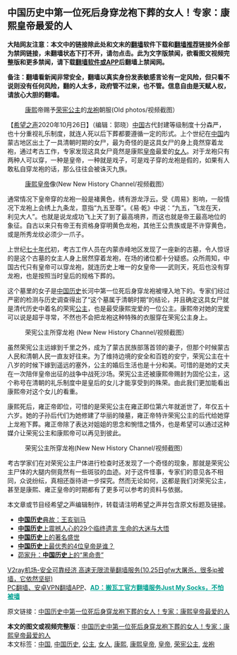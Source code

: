  <h2>中国历史中第一位死后身穿龙袍下葬的女人！专家：康熙皇帝最爱的人</h2> <p class="notice"><b>大陆网友注意：本文中的链接除此处和文末的<a href="https://github.com/bannedbook/fanqiang" >翻墙</a>软件下载和<a href="https://github.com/killgcd/justmysocks/blob/master/README.md">翻墙推荐</a>链接外全部为禁网链接，未翻墙状态下打不开，请勿点击。此为文字版禁闻，欲看图文视频完整版和更多禁闻，请下载<a href="https://github.com/bannedbook/fanqiang">翻墙软件或APP</a>后翻墙上禁闻网。</p><p>备注：翻墙看新闻非常安全，翻墙以真实身份发表敏感言论有一定风险，但只看不说则没有任何风险，翻的人太多，政府管不过来，也不管。信息自由是天赋人权，请放心大胆的翻墙。</b></p>  <div class="entry"> <figure><figcaption><a href="https://www.bannedbook.org/bnews/tag/%e5%ba%b7%e7%86%99/" class="st_tag internal_tag" rel="tag" title="标签 康熙 下的日志">康熙</a>帝赐予<a href="https://www.bannedbook.org/bnews/tag/%E8%8D%A3%E5%AE%AA%E5%85%AC%E4%B8%BB/" class="st_tag internal_tag" rel="tag" title="标签 荣宪公主 下的日志">荣宪公主</a>的<a href="https://www.bannedbook.org/bnews/tag/%E9%BE%99%E8%A2%8D/" class="st_tag internal_tag" rel="tag" title="标签 龙袍 下的日志">龙袍</a>朝服(Old photos/视频截图）</figcaption></figure> <p>【<span class='wp_keywordlink_affiliate'><a href="https://www.soundofhope.org" title="希望之声" target="_blank">希望之声</a></span>2020年10月26日】（编辑：郭晓）<span class='wp_keywordlink_affiliate'><a href="https://www.bannedbook.org/" title="中国" target="_blank">中国</a></span>古代封建等级制度十分森严，也十分重视礼乐制度，就连人死以后下葬都要遵循一定的形式。上个世纪在<a href="https://www.bannedbook.org/bnews/tag/%E4%B8%AD%E5%9B%BD/" class="st_tag internal_tag" rel="tag" title="标签 中国 下的日志">中国</a>内蒙古地区出土了一具清朝时期的女尸，最为奇怪的是这具女尸的身上竟然穿着龙袍，通过考古工作，专家发现这具女尸竟然是康熙<a href="https://www.bannedbook.org/bnews/tag/%e7%9a%87%e5%b8%9d/" class="st_tag internal_tag" rel="tag" title="标签 皇帝 下的日志">皇帝</a>最爱的<a href="https://www.bannedbook.org/bnews/tag/%e5%a5%b3%e4%ba%ba/" class="st_tag internal_tag" rel="tag" title="标签 女人 下的日志">女人</a>。对于龙袍只有两种人可以穿，一种是皇帝，一种就是戏子，可是戏子穿的龙袍是假的，如果有人敢私自穿龙袍的话，那么往往会被诛灭九族。</p> <figure><figcaption><a href="https://www.bannedbook.org/bnews/tag/%E5%BA%B7%E7%86%99%E7%9A%87%E5%B8%9D/" class="st_tag internal_tag" rel="tag" title="标签 康熙皇帝 下的日志">康熙皇帝</a>像(New New History Channel/视频截图）</figcaption></figure> <p>通常情况下皇帝穿的龙袍一般是褚黄色，绣有游龙浮云。受《周易》影响，一般情况下龙袍上会绣上九条龙，意指“九五至尊”。《易·乾》中说：“九五，飞龙在天，利见大人”。也就是说龙成功飞上天了到了最高境界，而这也就是帝王最高地位的象征。自古以来只有帝王有资格身穿明黄色龙袍，其他王公贵族或是不许穿黄色，或是所秀龙纹必须少一爪子。</p>  <p>上世纪<span class='wp_keywordlink'><a href="https://www.bannedbook.org/forum2/topic1112.html" title="北島、李陀主編： 七十年代" target="_blank">七十年代</a></span>初，考古工作人员在内蒙赤峰地区发现了一座新的古墓，令人惊讶的是这个古墓的女主人身上居然穿着龙袍，在场的诸位都十分疑惑。众所周知，中国古代只有皇帝可以穿龙袍，就连历史上唯一的女皇帝——武则天，死后也没有穿龙袍，也是按照当时皇后的规格下葬的。</p> <p>这个墓里的女子是<a href="https://www.bannedbook.org/bnews/tag/%e4%b8%ad%e5%9b%bd%e5%8e%86%e5%8f%b2/" class="st_tag internal_tag" rel="tag" title="标签 中国历史 下的日志">中国历史</a>长河中第一位死后身穿龙袍被埋入地下的。专家们经过严密的检测与历史调查得出了“这个墓属于清朝时期”的结论，并且确定这具女尸就是清代历史中着名的荣宪<a href="https://www.bannedbook.org/bnews/tag/%e5%85%ac%e4%b8%bb/" class="st_tag internal_tag" rel="tag" title="标签 公主 下的日志">公主</a>，也是最受康熙宠爱的一位公主。康熙帝对她的宠爱可以说是超乎寻常，不然也不会把龙袍这种特殊的衣服穿在荣宪公主身上。</p>  <figure><figcaption>荣宪公主所穿龙袍 (New New History Channel/视频截图）</figcaption></figure> <p>虽然荣宪公主远嫁到千里之外，成为了蒙古民族部落首领的妻子，但那个时候蒙古人民和清朝人民一直友好往来。为了维持边境的安全和百姓的安宁，荣宪公主在十八岁的时候下嫁到遥远的塞外，公主的婚后生活也是十分和美。可惜的是她的丈夫在一次陪伴皇帝出征的战争中战死沙场。荣宪公主还被康熙帝赐封为固伦公主，这个称号在清朝的礼乐制度中是皇后的女儿才能享受到的殊荣。由此我们更加能看出康熙帝对这个女儿的看重。</p> <p></p>  <p>康熙死后，雍正帝即位，可惜的是荣宪公主在雍正即位第六年就逝世了，年仅五十六岁。她的子孙后代们为她修建了华丽的陵墓，雍正帝特许荣宪公主的后代给她穿上龙袍下葬。雍正帝除了表达对姐姐的思念和惋惜之情外，也是希望可以通过这种媒介让荣宪公主和康熙帝可以再见到彼此。</p> <figure><figcaption>荣宪公主所穿龙袍(New New History Channel/视频截图）</figcaption></figure> <p>考古学家们在对荣宪公主尸体进行检查时还发现了一个奇怪的现象，那就是荣宪公主尸体的大腿内侧竟然有一些斑驳的血迹。对于这件怪事，专家们的意见各不相同，众说纷纭，真相还亟待进一步探究。然而无论如何，这都是我们对荣宪公主，甚至是康熙、雍正皇帝的时期都有了更多可以参考的资料与依据。</p>  <p>本文章或节目经希望之声编辑制作，转载请注明希望之声并包含原文标题及链接。</p> <ul class='op-related-articles' title='相关阅读'> <li><a href='https://www.bannedbook.org/bnews/tculture/20201016/1414678.html' target='_blank'><b>中国历史</b>典故：王亥驯马</a></li> <li><a href='https://www.bannedbook.org/bnews/lifebaike/20200919/1399078.html' target='_blank'><b>中国历史</b>上震撼人心的29个临终遗言 生命的大迷与大悟</a></li> <li><a href='https://www.bannedbook.org/bnews/lifebaike/20200917/1397816.html' target='_blank'><b>中国历史</b>上的著名盛世</a></li> <li><a href='https://www.bannedbook.org/bnews/lifebaike/20200827/1386362.html' target='_blank'><b>中国历史</b>上最优秀的4位皇帝是谁？</a></li> <li><a href='https://www.bannedbook.org/bnews/baitai/20200820/1383168.html' target='_blank'>茆家升：<b>中国历史</b>上的“黑命贵”</a></li> </ul> <p class="texttj"> <a href="https://www.bannedbook.org/forum23/topic22702.html" target="_blank">V2ray机场-安全可靠经济 高速无限流量翻墙服务(10.25日gfw大屠杀，很多ip被墙，它依然坚挺)</a><br/> <a href="https://github.com/bannedbook/fanqiang/wiki/%E7%A6%81%E9%97%BB%E7%BD%91%E5%AE%89%E5%8D%93%E7%BF%BB%E5%A2%99%E6%96%B0%E9%97%BBAPP" target="_blank">PC翻墙、安卓VPN翻墙APP</a>、<span onclick="window.open('https://github.com/killgcd/justmysocks/blob/master/README.md')" style="font-weight:bold;color:#00A191;cursor:pointer;text-decoration:underline;outline:none">AD：搬瓦工官方翻墙服务Just My Socks，不怕被墙</span></p><p>原文链接：<a class="src_link"  href="https://www.soundofhope.org/post/434857" target="_blank">中国历史中第一位死后身穿龙袍下葬的女人！专家：康熙皇帝最爱的人</a></p><a name='sharetosocial'></a>       <div><b>本文的图文或视频完整版</b>：<a href='https://www.bannedbook.org/bnews/comments/20201027/1420716.html'>中国历史中第一位死后身穿龙袍下葬的女人！专家：康熙皇帝最爱的人</a></div>  </div><!--END ENTRY--> <div class="postfooter"> <div>本文标签：<a href="https://www.bannedbook.org/bnews/tag/%E4%B8%AD%E5%9B%BD/" rel="tag">中国</a>, <a href="https://www.bannedbook.org/bnews/tag/%e4%b8%ad%e5%9b%bd%e5%8e%86%e5%8f%b2/" rel="tag">中国历史</a>, <a href="https://www.bannedbook.org/bnews/tag/%e5%85%ac%e4%b8%bb/" rel="tag">公主</a>, <a href="https://www.bannedbook.org/bnews/tag/%e5%a5%b3%e4%ba%ba/" rel="tag">女人</a>, <a href="https://www.bannedbook.org/bnews/tag/%e5%ba%b7%e7%86%99/" rel="tag">康熙</a>, <a href="https://www.bannedbook.org/bnews/tag/%E5%BA%B7%E7%86%99%E7%9A%87%E5%B8%9D/" rel="tag">康熙皇帝</a>, <a href="https://www.bannedbook.org/bnews/tag/%e7%9a%87%e5%b8%9d/" rel="tag">皇帝</a>, <a href="https://www.bannedbook.org/bnews/tag/%E8%8D%A3%E5%AE%AA%E5%85%AC%E4%B8%BB/" rel="tag">荣宪公主</a>, <a href="https://www.bannedbook.org/bnews/tag/%E9%BE%99%E8%A2%8D/" rel="tag">龙袍</a></div>  </div><!--END POSTFOOTER--> 